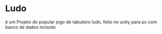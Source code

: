 # Ludo
é um Projeto do popular jogo de tabuleiro ludo, feito no unity para pc com banco de dados incluido
